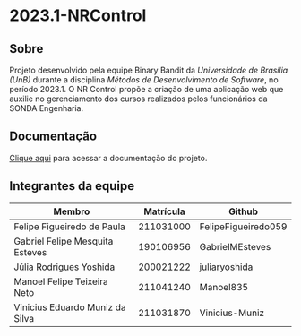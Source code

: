 # 2023.1-NRControl

## Sobre

Projeto desenvolvido pela equipe Binary Bandit da *Universidade de Brasília (UnB)* durante a disciplina *Métodos de Desenvolvimento de Software*, no período 2023.1. O NR Control propõe a criação de uma aplicação web que auxilie no gerenciamento dos cursos realizados pelos funcionários da SONDA Engenharia.

## Documentação 

[Clique aqui](https://mdsreq-fga-unb.github.io/2023.1-EscalaCOPOM/) para acessar a documentação do projeto.

## Integrantes da equipe

|Membro|Matrícula|Github|
|----|----|----|
|Felipe Figueiredo de Paula|211031000|FelipeFigueiredo059|
|Gabriel Felipe Mesquita Esteves|190106956|GabrielMEsteves|
|Júlia Rodrigues Yoshida|200021222|juliaryoshida|
|Manoel Felipe Teixeira Neto|211041240|Manoel835|
|Vinicius Eduardo Muniz da Silva|211031870|Vinicius-Muniz|

